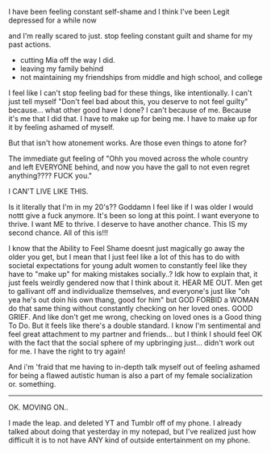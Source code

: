 I have been feeling constant self-shame
and I think I've been Legit depressed for a while now

and I'm really scared to just. stop feeling constant guilt and shame for my past actions.
- cutting Mia off the way I did.
- leaving my family behind
- not maintaining my friendships from middle and high school, and college

I feel like I can't stop feeling bad for these things, like intentionally. I can't just tell myself "Don't feel bad about this, you deserve to not feel guilty" because... what other good have I done? I can't because of me. Because it's me that I did that. I have to make up for being me. I have to make up for it by feeling ashamed of myself.

But that isn't how atonement works. Are those even things to atone for?

The immediate gut feeling of "Ohh you moved across the whole country and left EVERYONE behind, and now you have the gall to not even regret anything???? FUCK you."

I CAN'T LIVE LIKE THIS. 

Is it literally that I'm in my 20's?? Goddamn I feel like if I was older I would nottt give a fuck anymore. It's been so long at this point. I want everyone to thrive. I want ME to thrive. I deserve to have another chance. This IS my second chance. All of this is!!!

I know that the Ability to Feel Shame doesnt just magically go away the older you get, but I mean that I just feel like a lot of this has to do with societal expectations for young adult women to constantly feel like they have to "make up" for making mistakes socially..? Idk how to explain that, it just feels weirdly gendered now that I think about it. HEAR ME OUT. Men get to gallivant off and individualize themselves, and everyone's just like "oh yea he's out doin his own thang, good for him" but GOD FORBID a WOMAN do that same thing without constantly checking on her loved ones. GOOD GRIEF. And like don't get me wrong, checking on loved ones is a Good thing To Do. But it feels like there's a double standard. I know I'm sentimental and feel great attachment to my partner and friends... but I think I should feel OK with the fact that the social sphere of my upbringing just... didn't work out for me. I have the right to try again!

And i'm 'fraid that me having to in-depth talk myself out of feeling ashamed for being a flawed autistic human is also a part of my female socialization or. something.

---
OK. MOVING ON..

I made the leap. and deleted YT and Tumblr off of my phone. I already talked about doing that yesterday in my notepad, but I've realized just how difficult it is to not have ANY kind of outside entertainment on my phone. 